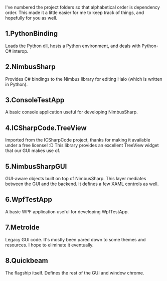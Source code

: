 I've numbered the project folders so that alphabetical order is dependency
order. This made it a little easier for me to keep track of things, and
hopefully for you as well.

## 1.PythonBinding

Loads the Python dll, hosts a Python environment, and deals with Python-C#
interop.

## 2.NimbusSharp

Provides C# bindings to the Nimbus library for editing Halo (which is written
in Python).

## 3.ConsoleTestApp

A basic console application useful for developing NimbusSharp.

## 4.ICSharpCode.TreeView

Imported from the ICSharpCode project, thanks for making it available under a
free license! :D This library provides an excellent TreeView widget that our
GUI makes use of.

## 5.NimbusSharpGUI

GUI-aware objects built on top of NimbusSharp. This layer mediates between the
GUI and the backend. It defines a few XAML controls as well.

## 6.WpfTestApp

A basic WPF application useful for developing WpfTestApp.

## 7.MetroIde

Legacy GUI code. It's mostly been pared down to some themes and resources. I
hope to eliminate it eventually.

## 8.Quickbeam

The flagship itself. Defines the rest of the GUI and window chrome.

